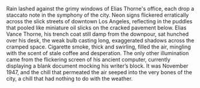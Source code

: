 Rain lashed against the grimy windows of Elias Thorne's office, each drop a staccato note in the symphony of the city.  Neon signs flickered erratically across the slick streets of downtown Los Angeles, reflecting in the puddles that pooled like miniature oil slicks on the cracked pavement below.  Elias Vance Thorne, his trench coat still damp from the downpour, sat hunched over his desk, the weak bulb casting long, exaggerated shadows across the cramped space. Cigarette smoke, thick and swirling, filled the air, mingling with the scent of stale coffee and desperation.  The only other illumination came from the flickering screen of his ancient computer, currently displaying a blank document mocking his writer’s block.  It was November 1947, and the chill that permeated the air seeped into the very bones of the city, a chill that had nothing to do with the weather.
